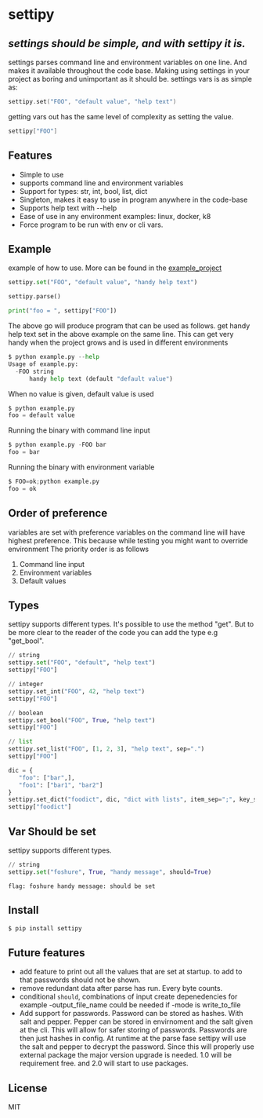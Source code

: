 # settipy
## _settings should be simple, and with settipy it is._

settings parses command line and environment variables on one line.
And makes it available throughout the code base. Making using settings in your project as boring and unimportant as it should be.
settings vars is as simple as:
```go
settipy.set("FOO", "default value", "help text")
```
getting vars out has the same level of complexity as setting the value.
```go
settipy["FOO"]
```


## Features
- Simple to use
- supports command line and environment variables
- Support for types: str, int, bool, list, dict
- Singleton, makes it easy to use in program anywhere in the code-base
- Supports help text with --help
- Ease of use in any environment examples: linux, docker, k8
- Force program to be run with env or cli vars.


## Example
example of how to use. More can be found in the [example_project](https://github.com/Attumm/settipy/blob/main/example.py)
```python
settipy.set("FOO", "default value", "handy help text")

settipy.parse()

print("foo = ", settipy["FOO"])
```
The above go will produce program that can be used as follows.
get handy help text set in the above example on the same line.
This can get very handy when the project grows and is used in different environments
```python
$ python example.py --help
Usage of example.py:
  -FOO string
      handy help text (default "default value")
```

When no value is given, default value is used
```python
$ python example.py
foo = default value
```

Running the binary with command line input
```python
$ python example.py -FOO bar
foo = bar
```
Running the binary with environment variable
```python
$ FOO=ok;python example.py
foo = ok
```

## Order of preference
variables are set with preference
variables on the command line will have highest preference.
This because while testing you might want to override environment
The priority order is as follows
1. Command line input
2. Environment variables 
3. Default values

## Types
settipy supports different types. It's possible to use the method "get".
But to be more clear to the reader of the code you can add the type e.g "get_bool".
```python
// string
settipy.set("FOO", "default", "help text")
settipy["FOO"]

// integer
settipy.set_int("FOO", 42, "help text")
settipy["FOO"]

// boolean
settipy.set_bool("FOO", True, "help text")
settipy["FOO"]

// list
settipy.set_list("FOO", [1, 2, 3], "help text", sep=".")
settipy["FOO"]

dic = {
   "foo": ["bar",],
   "foo1": ["bar1", "bar2"]
}
settipy.set_dict("foodict", dic, "dict with lists", item_sep=";", key_sep=";", sep=",")
settipy["foodict"]
```

## Var Should be set
settipy supports different types.
```python
// string
settipy.set("foshure", True, "handy message", should=True)
```

```$ python3 example.py --hamlet_too
flag: foshure handy message: should be set
```

## Install
```sh
$ pip install settipy
```

## Future features

* add feature to print out all the values that are set at startup. to add to that passwords should not be shown.
* remove redundant data after parse has run. Every byte counts.
* conditional `should`, combinations of input create depenedencies for example -output_file_name could be needed if -mode is write_to_file
* Add support for passwords. Password can be stored as hashes. With salt and pepper. Pepper can be stored in envirnoment and the salt given
at the cli. This will allow for safer storing of passwords. Passwords are then just hashes in config. At runtime at the parse fase settipy will
use the salt and pepper to decrypt the password. Since this will properly use external package the major version upgrade is needed. 1.0 will be requirement free.
and 2.0 will start to use packages.


## License

MIT


